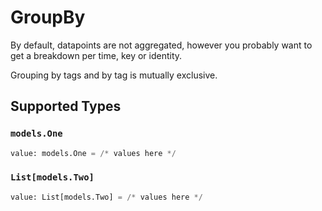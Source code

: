 # GroupBy

By default, datapoints are not aggregated, however you probably want to get a breakdown per time, key or identity.

Grouping by tags and by tag is mutually exclusive.


## Supported Types

### `models.One`

```python
value: models.One = /* values here */
```

### `List[models.Two]`

```python
value: List[models.Two] = /* values here */
```

